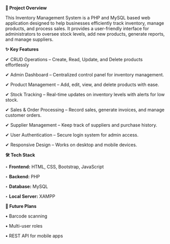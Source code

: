 **🌟 Project Overview**

This Inventory Management System is a PHP and MySQL based web application designed to help businesses efficiently track inventory, manage products, and process sales. It provides a user-friendly interface for administrators to oversee stock levels, add new products, generate reports, and manage suppliers.

**✨ Key Features**

✔ CRUD Operations – Create, Read, Update, and Delete products effortlessly

✔ Admin Dashboard – Centralized control panel for inventory management.

✔ Product Management – Add, edit, view, and delete products with ease.

✔ Stock Tracking – Real-time updates on inventory levels with alerts for low stock.

✔ Sales & Order Processing – Record sales, generate invoices, and manage customer orders.

✔ Supplier Management – Keep track of suppliers and purchase history.

✔ User Authentication – Secure login system for admin access.

✔ Responsive Design – Works on desktop and mobile devices.


**🛠️ Tech Stack**

‣ **Frontend:** HTML, CSS, Bootstrap, JavaScript

‣ **Backend:** PHP

‣ **Database:** MySQL

‣ **Local Server:** XAMPP 


**🔮 Future Plans**

• Barcode scanning

• Multi-user roles

• REST API for mobile apps
